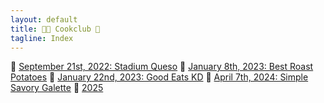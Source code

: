 ```yaml
---
layout: default
title: 🧑‍🍳 Cookclub 🍴
tagline: Index
---
```


📆 [September 21st, 2022: Stadium Queso](./cookclub/stadium-queso.html)
📆 [January 8th, 2023: Best Roast Potatoes](./cookclub/best-roast-potatoes.html)
📆 [January 22nd, 2023: Good Eats KD](./cookclub/good-eats-kd.html)
📆 [April 7th, 2024: Simple Savory Galette](./cookclub/simple-savory-galette.html)
📆 [2025](./cookclub/2025.html)
